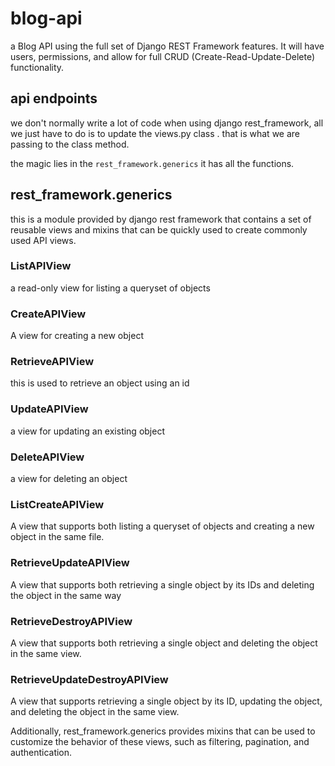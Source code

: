 # blog-api

a Blog API using the full set of Django REST Framework features. It will have users, permissions, and allow for full CRUD (Create-Read-Update-Delete) functionality.

## api endpoints

we don't normally write a lot of code when using django rest_framework, all we just have to do is to update the views.py class . that is what we are passing to the class method.


the magic lies in the `rest_framework.generics` it has all the functions.

## rest_framework.generics

this is a module provided by django rest framework that contains a set of reusable views and mixins that can be quickly used to create commonly used API views.

### ListAPIView

a read-only view for listing a queryset of objects

### CreateAPIView

A view for creating a new object

### RetrieveAPIView

this is used to retrieve an object using an id

### UpdateAPIView

a view for updating an existing object

### DeleteAPIView

a view for deleting an object

### ListCreateAPIView

A view that supports both listing a queryset of objects and creating a new object in the same file.

### RetrieveUpdateAPIView

A view that supports both retrieving a single object by its IDs and deleting the object in the same way

### RetrieveDestroyAPIView

A  view that supports both retrieving a single object and deleting the object in the same view.

### RetrieveUpdateDestroyAPIView

A view that supports retrieving a single object by its ID, updating the object, and deleting the object in the same view.



Additionally, rest_framework.generics provides mixins that can be used to customize the behavior of these views, such as filtering, pagination, and authentication.